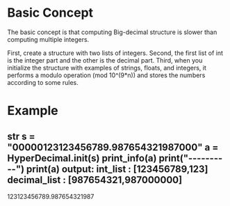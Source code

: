 # Basic Concept
The basic concept is that computing Big-decimal structure is slower than computing multiple integers.

First, create a structure with two lists of integers.
Second, the first list of int is the integer part and the other is the decimal part.
Third, when you initialize the structure with examples of strings, floats, and integers, it performs a modulo operation (mod 10^(9*n)) and stores the numbers according to some rules.

# Example

str s = "00000123123456789.987654321987000"
a = HyperDecimal.init(s)
print_info(a)
print("----------")
print(a)
output:
int_list : [123456789,123]
decimal_list : [987654321,987000000]
----------
123123456789.987654321987

